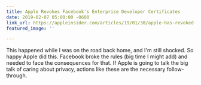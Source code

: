 ```yaml
---
title: Apple Revokes Facebook's Enterprise Developer Certificates
date: 2019-02-07 05:00:00 -0600
link_url: https://appleinsider.com/articles/19/01/30/apple-has-revoked-facebooks-enterprise-developer-certificates-after-sideload-violations
featured_image: ''

---
```

This happened while I was on the road back home, and I'm still shocked. So happy Apple did this. Facebook broke the rules (big time I might add) and needed to face the consequences for that. If Apple is going to talk the big talk of caring about privacy, actions like these are the necessary follow-through.